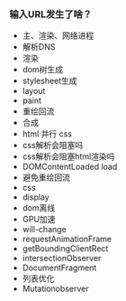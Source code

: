 ### 输入URL发生了啥？
- 主、渲染、网络进程
- 解析DNS
- 渲染
- dom树生成
- stylesheet生成
- layout
- paint
- 重绘回流
- 合成
- html 并行 css
- css解析会阻塞吗
- css解析会阻塞html渲染吗
- DOMContentLoaded load
- 避免重绘回流
- css
- display
- dom离线
- GPU加速
- will-change
- requestAnimationFrame
- getBoundingClientRect
- intersectionObserver
- DocumentFragment
- 列表优化
- Mutationobserver
